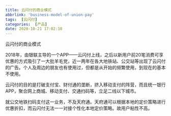 ```yaml
---
title: 云闪付的商业模式
abbrlink: 'business-model-of-union-pay'
tags:  [云闪付]
categories:  [产品]
date: 2020-10-21 17:02:10
---
```


<div class="ipage">
	<div class="ititle">云闪付的商业模式</div>
  <div class="izhengwen">
  <p>2018年，由银联主导的一个APP——云闪付上线，之后以新用户前20笔消费可享优惠的方式吸引了一大批羊毛党，近一两年在各大地铁站、公交站等出现了云闪付的广告。个人及周边的朋友也有使用过，但都是从开始的频繁使用，到现在的基本不使用。</p>

  <p>云闪付的目的是打破支付宝、财付通的垄断，挤入移动支付的阵营，而且统一银行APP，聚合网上商城、移动支付、交通扫码等，立足二线以下城市。</p>
  
  <p>就公交地铁扫码支付这一业务，不及天府通。天府通可以根据本地的定价策略进行优惠折扣，而云闪付无法一一对接个性化本地定价策略。故用户粘性不高。</p>

  </div>
</div>
